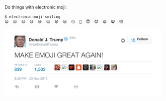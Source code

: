 Do things with electronic moji:

```
$ electronic-moji smiling
😁  😃  😄  😅  😆  😊  😎  😍  😙  🙂  😇  😈  😺  😸  😻
```

![](GREAT-EMOJI.png)
